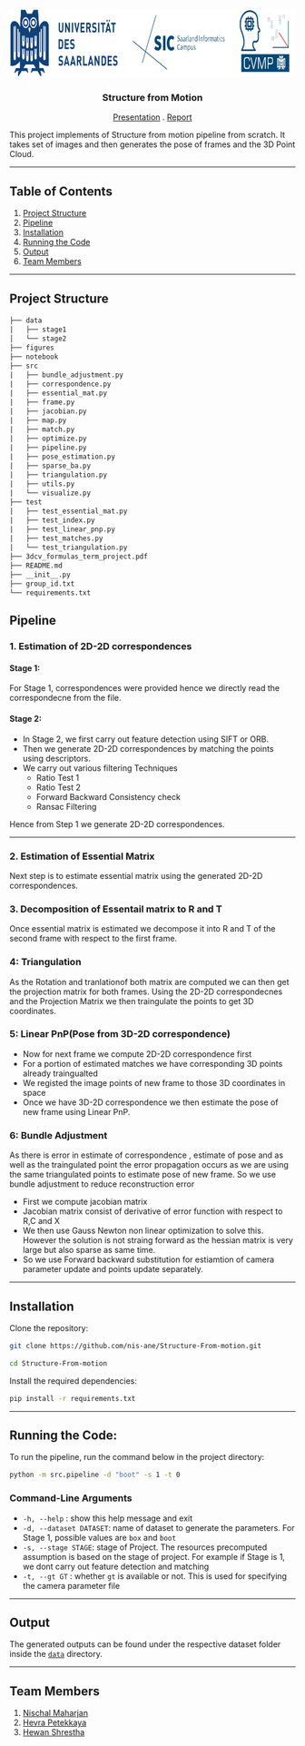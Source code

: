 
<!-- PROJECT LOGO -->
<br />
<div align="center">
  <a href=https://github.com/nis-ane/Structure-From-Motion">
    <img src="figures/banner.png" alt="Logo" width="800" height="120">
  </a>

  <h3 align="center">Structure from Motion</h3>

  <p align="center">
    <a href="https://docs.google.com/presentation/d/16j4EOtrAW0P2WsVtkxl3FyqDBXDBwdE-QyWcZeNN2XI/edit">Presentation</a>
    .
    <a href="/3dcv_formulas_term_project.pdf">Report</a>
  </p>
</div>


<!--
This project is done as a part of Course:3D computer Vision. 
-->
This project implements of Structure from motion pipeline from scratch. It takes set of images and then generates the pose of frames and the 3D Point Cloud.

---

<!-- TABLE OF CONTENTS -->
## **Table of Contents**
1. [Project Structure](#project-structure)
2. [Pipeline](#pipeline)
3. [Installation](#installation)
4. [Running the Code](#running-the-code)
5. [Output](#output)
6. [Team Members](#team-members)

---

## Project Structure
```
├── data
|   ├── stage1
│   └── stage2
├── figures
├── notebook
├── src
|   ├── bundle_adjustment.py
|   ├── correspondence.py
|   ├── essential_mat.py
|   ├── frame.py
|   ├── jacobian.py
|   ├── map.py
|   ├── match.py
|   ├── optimize.py
|   ├── pipeline.py
|   ├── pose_estimation.py
|   ├── sparse_ba.py
|   ├── triangulation.py
|   ├── utils.py
|   └── visualize.py
├── test
|   ├── test_essential_mat.py
|   ├── test_index.py
|   ├── test_linear_pnp.py
|   ├── test_matches.py
|   └── test_triangulation.py
├── 3dcv_formulas_term_project.pdf
├── README.md
├── __init__.py
├── group_id.txt
└── requirements.txt
```

## Pipeline
### 1. Estimation of 2D-2D correspondences
#### Stage 1:
For Stage 1, correspondences were provided hence we directly read the correspondecne from the file.

#### Stage 2:
- In Stage 2, we first carry out feature detection using SIFT or ORB.
- Then we generate 2D-2D correspondences by matching the points using descriptors.
- We carry out various filtering Techniques
    - Ratio Test 1
    - Ratio Test 2
    - Forward Backward Consistency check
    - Ransac Filtering

Hence from Step 1 we generate 2D-2D correspondences.

---

### 2. Estimation of Essential Matrix
Next step is to estimate essential matrix using the generated 2D-2D correspondences.

### 3. Decomposition of Essentail matrix to R and T
Once essential matrix is estimated we decompose it into R and T of the second frame with respect to the first frame.

### 4: Triangulation
As the Rotation and tranlationof both matrix are computed we can then get the projection matrix for both frames. Using the 2D-2D correspondecnes and the Projection Matrix we then traingulate the points to get 3D coordinates.

### 5: Linear PnP(Pose from 3D-2D correspondence)
- Now for next frame we compute 2D-2D correspondence first
- For a portion of estimated matches we have corresponding 3D points already traingualted
- We registed the image points of new frame to those 3D coordinates in space
- Once we have 3D-2D correspondence we then estimate the pose of new frame using Linear PnP.

### 6: Bundle Adjustment
As there is error in estimate of correspondence , estimate of pose and as well as the traingulated point the error propagation occurs as we are using the same triangulated points to estimate pose of new frame. So we use bundle adjustment to reduce reconstruction error
- First we compute jacobian matrix
- Jacobian matrix consist of derivative of error function with respect to R,C and X
- We then use Gauss Newton non linear optimization to solve this. However the solution is not straing forward as the hessian matrix is very large but also sparse as same time.
- So we use Forward backward substitution for estiamtion of camera parameter update and points update separately.

---

## Installation

Clone the repository:
```bash
git clone https://github.com/nis-ane/Structure-From-motion.git
```
```bash
cd Structure-From-motion
```

Install the required dependencies:
```bash
pip install -r requirements.txt
```

---

## Running the Code:
To run the pipeline, run the command below in the project directory:
```bash
python -m src.pipeline -d "boot" -s 1 -t 0
```

### Command-Line Arguments
- `-h, --help`            : show this help message and exit
- `-d, --dataset DATASET`:
                        name of dataset to generate the parameters. For Stage 1, possible values are `box` and `boot`
-  `-s, --stage STAGE`:
                        stage of Project. The resources precomputed assumption is based on the stage of project. For example if Stage is 1, we dont carry out feature detection and matching
-  `-t, --gt GT` :         whether `gt` is available or not. This is used for specifying the camera parameter file

---

## Output

The generated outputs can be found under the respective dataset folder inside the [`data`](data/) directory.

---

## Team Members
1. [Nischal Maharjan](https://www.nischalmaharjan.info.np/)
2. [Hevra Petekkaya](https://www.linkedin.com/in/hevra-petekkaya-b451881bb)
3. [Hewan Shrestha](https://hewanshrestha.github.io/)
